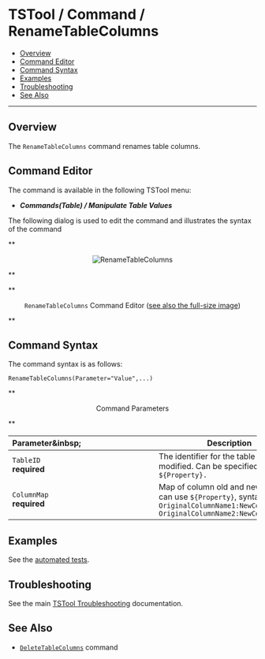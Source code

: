 # TSTool / Command / RenameTableColumns #

*   [Overview](#overview)
*   [Command Editor](#command-editor)
*   [Command Syntax](#command-syntax)
*   [Examples](#examples)
*   [Troubleshooting](#troubleshooting)
*   [See Also](#see-also)

-------------------------

## Overview ##

The `RenameTableColumns` command renames table columns.

## Command Editor ##

The command is available in the following TSTool menu:

*   ***Commands(Table) / Manipulate Table Values***

The following dialog is used to edit the command and illustrates the syntax of the command

**<p style="text-align: center;">
![RenameTableColumns](RenameTableColumns.png)
</p>**

**<p style="text-align: center;">
`RenameTableColumns` Command Editor (<a href="../RenameTableColumns.png">see also the full-size image</a>)
</p>**

## Command Syntax ##

The command syntax is as follows:

```text
RenameTableColumns(Parameter="Value",...)
```
**<p style="text-align: center;">
Command Parameters
</p>**

| **Parameter**&inbsp;&nbsp;&nbsp;&nbsp;&nbsp;&nbsp;&nbsp;&nbsp;&nbsp;&nbsp;&nbsp;&nbsp;&nbsp;&nbsp;&nbsp;&nbsp;&nbsp;&nbsp;&nbsp;&nbsp;&nbsp;&nbsp;&nbsp;&nbsp;&nbsp;&nbsp;&nbsp;&nbsp;&nbsp;&nbsp;&nbsp;&nbsp;&nbsp;&nbsp; | **Description** | **Default**&nbsp;&nbsp;&nbsp;&nbsp;&nbsp;&nbsp;&nbsp;&nbsp;&nbsp;&nbsp;&nbsp;&nbsp;&nbsp;&nbsp;&nbsp;&nbsp; |
| --------------|-----------------|----------------- |
|`TableID`<br>**required**|The identifier for the table to be modified.  Can be specified using `${Property}.`|None – must be specified.|
|`ColumnMap`<br>**required**|Map of column old and new names, can use `${Property}`, syntax:<br>`OriginalColumnName1:NewColumnName1, OriginalColumnName2:NewColumnName2`|None - must be specified.|

## Examples ##

See the [automated tests](https://github.com/OpenCDSS/cdss-app-tstool-test/tree/master/test/commands/RenameTableColumns).

## Troubleshooting ##

See the main [TSTool Troubleshooting](../../troubleshooting/troubleshooting.md) documentation.

## See Also ##

*   [`DeleteTableColumns`](../DeleteTableColumns/DeleteTableColumns.md) command
